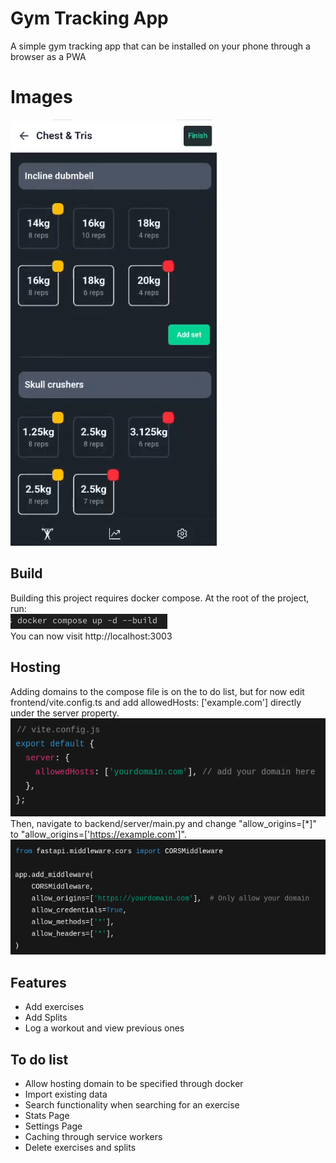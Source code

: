 # Gym Tracking App

A simple gym tracking app that can be installed on your phone through a browser as a PWA

# Images

![Alt text](images/AppImage.png)



## Build
Building this project requires docker compose. At the root of the project, run: 
<br>
![Alt text](images/ComposeCommand.png)
<br>
You can now visit http://localhost:3003

## Hosting

Adding domains to the compose file is on the to do list, but for now edit frontend/vite.config.ts and add allowedHosts: ['example.com'] directly under the server property.
<br>
![Alt text](images/viteConfig.png)
<br>
Then, navigate to backend/server/main.py and change "allow_origins=[*]" to "allow_origins=['https://example.com']".
<br>
![Alt text](images/PythonCORS.png)
<br>

## Features

- Add exercises
- Add Splits
- Log a workout and view previous ones

## To do list
- Allow hosting domain to be specified through docker
- Import existing data
- Search functionality when searching for an exercise
- Stats Page
- Settings Page
- Caching through service workers
- Delete exercises and splits


